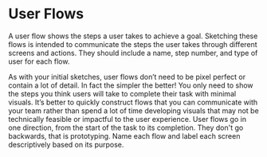 # User Flows
A user flow shows the steps a user takes to achieve a goal. Sketching these flows is intended to communicate the steps the user takes through different screens and actions. They should include a name, step number, and type of user for each flow.

As with your initial sketches, user flows don’t need to be pixel perfect or contain a lot of detail. In fact the simpler the better! You only need to show the steps you think users will take to complete their task with minimal visuals. It’s better to quickly construct flows that you can communicate with your team rather than spend a lot of time developing visuals that may not be technically feasible or impactful to the user experience.
User flows go in one direction, from the start of the task to its completion. They don't go backwards, that is prototyping. Name each flow and label each screen descriptively based on its purpose.
